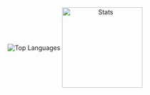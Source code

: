 <div align="center">
  <img align="center" src="https://github-readme-stats.vercel.app/api/top-langs?username=ingerstep&hide_border=true&no-bg=true&no-frame=true&layout=compact&theme=transparent&langs_count=10" alt="Top Languages"/>
  <img align="center" src="http://github-profile-summary-cards.vercel.app/api/cards/stats?username=ingerstep&theme=transparent" height="180em" alt="Stats"/>
</div>
